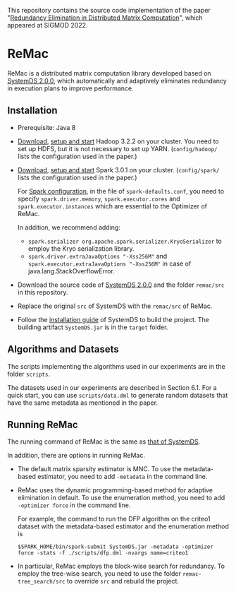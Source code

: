 This repository contains the source code implementation of the paper "[Redundancy Elimination in Distributed Matrix Computation](https://dl.acm.org/doi/10.1145/3514221.3517877)", which appeared at SIGMOD 2022.

# ReMac

ReMac is a distributed matrix computation library developed based on [SystemDS 2.0.0](http://systemds.apache.org/docs/2.0.0/index), 
which automatically and adaptively eliminates redundancy in execution plans to improve performance.

## Installation

* Prerequisite: Java 8

* [Download](https://archive.apache.org/dist/hadoop/common/hadoop-3.2.2/hadoop-3.2.2.tar.gz), [setup and start](https://hadoop.apache.org/docs/r3.2.2/hadoop-project-dist/hadoop-common/ClusterSetup.html) Hadoop 3.2.2 on your cluster. You need to set up HDFS, but it is not necessary to set up YARN. (`config/hadoop/` lists the configuration used in the paper.)

* [Download](https://archive.apache.org/dist/spark/spark-3.0.1/spark-3.0.1-bin-hadoop3.2.tgz), [setup and start](https://spark.apache.org/docs/3.0.1/spark-standalone.html#installing-spark-standalone-to-a-cluster) Spark 3.0.1 on your cluster. (`config/spark/` lists the configuration used in the paper.)

  For [Spark configuration](https://spark.apache.org/docs/3.0.1/configuration.html), in the file of `spark-defaults.conf`, you need to specify `spark.driver.memory`, `spark.executor.cores` and `spark.executor.instances` which are essential to the Optimizer of ReMac.

  In addition, we recommend adding:
  * `spark.serializer org.apache.spark.serializer.KryoSerializer` to employ the Kryo serialization library.
  * `spark.driver.extraJavaOptions "-Xss256M"` and `spark.executor.extraJavaOptions "-Xss256M"` in case of java.lang.StackOverflowError.

* Download the source code of [SystemDS 2.0.0](https://github.com/apache/systemds/archive/98b21a4923793e7458dfe13c2bc0a10d15f9fe72.zip) and the folder `remac/src` in this repository.

* Replace the original `src` of SystemDS with the `remac/src` of ReMac.

* Follow the [installation guide](https://systemds.apache.org/docs/2.0.0/site/install#build-the-project) of SystemDS to build the project. The building artifact `SystemDS.jar` is in the `target` folder.

## Algorithms and Datasets

The scripts implementing the algorithms used in our experiments are in the folder `scripts`.

The datasets used in our experiments are described in Section 6.1.
For a quick start, you can use `scripts/data.dml` to generate random datasets that have the same metadata as mentioned in the paper.

## Running ReMac

The running command of ReMac is the same as [that of SystemDS](https://systemds.apache.org/docs/2.0.0/site/run#executing-the-dml-script).

In addition, there are options in running ReMac.

* The default matrix sparsity estimator is MNC. To use the metadata-based estimator, you need to add `-metadata` in the command line.

* ReMac uses the dynamic programming-based method for adaptive elimination in default. To use the enumeration method, you need to add `-optimizer force` in the command line.

  For example, the command to run the DFP algorithm on the criteo1 dataset with the metadata-based estimator and the enumeration method is
  ```shell
  $SPARK_HOME/bin/spark-submit SystemDS.jar -metadata -optimizer force -stats -f ./scripts/dfp.dml -nvargs name=criteo1 
  ```

* In particular, ReMac employs the block-wise search for redundancy. To employ the tree-wise search, you need to use the folder `remac-tree_search/src` to override `src` and rebuild the project.
